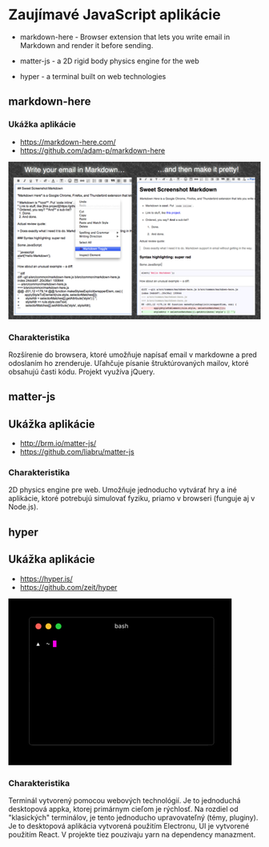 # Zaujímavé JavaScript aplikácie

* markdown-here - Browser extension that lets you write email in Markdown and render it before sending.

* matter-js - a 2D rigid body physics engine for the web

* hyper - a terminal built on web technologies

## markdown-here

### Ukážka aplikácie
* <https://markdown-here.com/>
* <https://github.com/adam-p/markdown-here>

![md-here ukazka](markdown-here.png)

### Charakteristika
Rozšírenie do browsera, ktoré umožňuje napísať email v markdowne a pred odoslaním ho zrenderuje. Uľahčuje písanie štruktúrovaných mailov, ktoré obsahujú časti kódu.
Projekt využíva jQuery.

## matter-js

## Ukážka aplikácie
* <http://brm.io/matter-js/>
* <https://github.com/liabru/matter-js>

### Charakteristika
2D physics engine pre web. Umožňuje jednoducho vytvárať hry a iné aplikácie, ktoré potrebujú simulovať fyziku, priamo v browseri (funguje aj v Node.js).

## hyper

## Ukážka aplikácie
* <https://hyper.is/>
* <https://github.com/zeit/hyper>

![hyper ukazka](hyper.gif)

### Charakteristika
Terminál vytvorený pomocou webových technológií. Je to jednoduchá desktopová appka, ktorej primárnym cieľom je rýchlosť. Na rozdiel od "klasických" terminálov, je tento jednoducho upravovateľný (témy, pluginy). Je to desktopová aplikácia vytvorená použitím Electronu, UI je vytvorené použitím React. V projekte tiez pouzivaju yarn na dependency manazment.